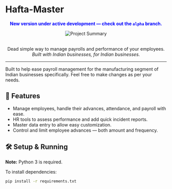 # Hafta-Master
<p align="center" style="color:blue;">
  <b>New version under active development — check out the <code>alpha</code> branch.</b>
</p>

<p align="center">
  <img src="./docs/assets/sumup.png" alt="Project Summary">
  <br><br>
</p>

<p align="center">
  Dead simple way to manage payrolls and performance of your employees.<br>
  <i>Built with Indian businesses, for Indian businesses.</i>
</p>

<hr>

<p>
  Built to help ease payroll management for the manufacturing segment of Indian businesses specifically. Feel free to make changes as per your needs.
</p>

## 🚀 Features

- Manage employees, handle their advances, attendance, and payroll with ease.
- HR tools to assess performance and add quick incident reports.
- Master data entry to allow easy customization.
- Control and limit employee advances — both amount and frequency.

## 🛠️ Setup & Running

**Note:** Python 3 is required.

To install dependencies:

```bash
pip install -r requirements.txt
